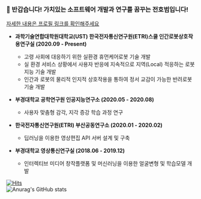 ### 👋 반갑습니다! 가치있는 소프트웨어 개발과 연구를 꿈꾸는 **전호범**입니다!
[자세한 내용은 프로필 링크를 확인해주세요](https://url.kr/kw8p3q) 

- <b>과학기술연합대학원대학교(UST) 한국전자통신연구원(ETRI)스쿨 인간로봇상호작용연구실 (2020.09 - Present)</b>
  - 고령 사회에 대응하기 위한 실환경 휴먼케어로봇 기술 개발
  - 실 환경 서비스 상황에서 사용자 반응에 지속적으로 지역(Local) 적응하는 로봇 지능 기술 개발
  - 인간과 로봇의 물리적 인지적 상호작용을 통하여 정서 교감이 가능한 반려로봇 기술 개발

- <b>부경대학교 공학연구원 인공지능연구소 (2020.05 - 2020.08)</b>
   - 사용자 맞춤형 감각, 지각 증강 학습 과정 연구

- <b>한국전자통신연구원(ETRI) 부산공동연구소  (2020.01 - 2020.02)</b>
  - 딥러닝을 이용한 영상편집 API 서버 설계 및 구축

- <b>부경대학교 영상통신연구실 (2018.06 - 2019.12)</b>
  - 인터렉티브 미디어 창작플랫폼 및 머신러닝을 이용한 얼굴변형 및 학습모델 개발

[![Hits](https://hits.seeyoufarm.com/api/count/incr/badge.svg?url=https%3A%2F%2Fgithub.com%2FHoBeom&count_bg=%2379C83D&title_bg=%23555555&icon=&icon_color=%23E7E7E7&title=hits&edge_flat=false)](https://hits.seeyoufarm.com)  
![Anurag's GitHub stats](https://github-readme-stats.vercel.app/api?username=HoBeom&show_icons=true&theme=radical)

<!--
**HoBeom/HoBeom** is a ✨ _special_ ✨ repository because its `README.md` (this file) appears on your GitHub profile.
